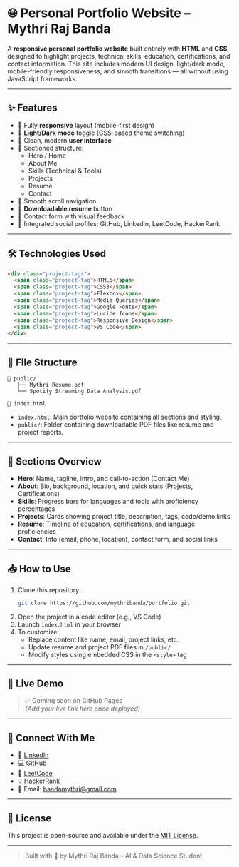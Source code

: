 
# 🌐 Personal Portfolio Website – Mythri Raj Banda

A **responsive personal portfolio website** built entirely with **HTML** and **CSS**, designed to highlight projects, technical skills, education, certifications, and contact information. This site includes modern UI design, light/dark mode, mobile-friendly responsiveness, and smooth transitions — all without using JavaScript frameworks.

---

## ✨ Features

- 🔸 Fully **responsive** layout (mobile-first design)
- 🔸 **Light/Dark mode** toggle (CSS-based theme switching)
- 🔸 Clean, modern **user interface**
- 🔸 Sectioned structure:
  - Hero / Home
  - About Me
  - Skills (Technical & Tools)
  - Projects
  - Resume
  - Contact
- 🔸 Smooth scroll navigation
- 🔸 **Downloadable resume** button
- 🔸 Contact form with visual feedback
- 🔸 Integrated social profiles: GitHub, LinkedIn, LeetCode, HackerRank

---

## 🛠️ Technologies Used

```html
<div class="project-tags">
  <span class="project-tag">HTML5</span>
  <span class="project-tag">CSS3</span>
  <span class="project-tag">Flexbox</span>
  <span class="project-tag">Media Queries</span>
  <span class="project-tag">Google Fonts</span>
  <span class="project-tag">Lucide Icons</span>
  <span class="project-tag">Responsive Design</span>
  <span class="project-tag">VS Code</span>
</div>
```

---

## 📂 File Structure

```
📁 public/
   ├── Mythri Resume.pdf
   └── Spotify Streaming Data Analysis.pdf

📄 index.html
```

- `index.html`: Main portfolio website containing all sections and styling.
- `public/`: Folder containing downloadable PDF files like resume and project reports.

---

## 📸 Sections Overview

- **Hero**: Name, tagline, intro, and call-to-action (Contact Me)
- **About**: Bio, background, location, and quick stats (Projects, Certifications)
- **Skills**: Progress bars for languages and tools with proficiency percentages
- **Projects**: Cards showing project title, description, tags, code/demo links
- **Resume**: Timeline of education, certifications, and language proficiencies
- **Contact**: Info (email, phone, location), contact form, and social links

---

## 📥 How to Use

1. Clone this repository:
   ```bash
   git clone https://github.com/mythribanda/portfolio.git
   ```
2. Open the project in a code editor (e.g., VS Code)
3. Launch `index.html` in your browser
4. To customize:
   - Replace content like name, email, project links, etc.
   - Update resume and project PDF files in `/public/`
   - Modify styles using embedded CSS in the `<style>` tag

---

## 📌 Live Demo

> ✅ Coming soon on GitHub Pages  
> *(Add your live link here once deployed)*

---

## 🔗 Connect With Me

- 💼 [LinkedIn](https://www.linkedin.com/in/mythri-banda)
- 💻 [GitHub](https://github.com/mythribanda)
- 🧠 [LeetCode](https://leetcode.com/mythri_banda)
- 💡 [HackerRank](https://www.hackerrank.com/mythri_banda)
- 📧 Email: [bandamythri@gmail.com](mailto:bandamythri@gmail.com)

---

## 📄 License

This project is open-source and available under the [MIT License](LICENSE).

---

> Built with 💙 by Mythri Raj Banda – AI & Data Science Student
